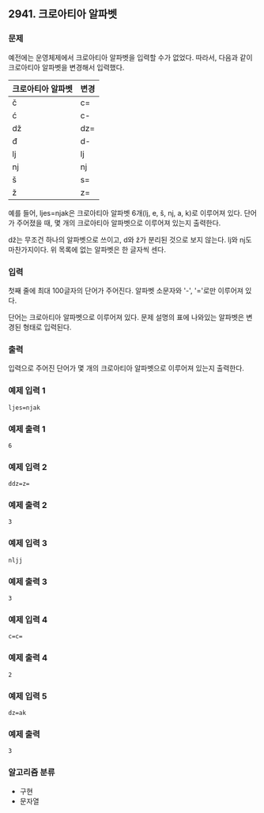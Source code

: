 ## 2941. 크로아티아 알파벳

### 문제
예전에는 운영체제에서 크로아티아 알파벳을 입력할 수가 없었다. 따라서, 다음과 같이 크로아티아 알파벳을 변경해서 입력했다.

|크로아티아 알파벳|변경|
|---------------|----|
|č	            | c= |
|ć              | c- |
|dž             | dz=|
|đ              | d- |
|lj             | lj |
|nj             | nj |
|š              | s= |
|ž              | z= |

예를 들어, ljes=njak은 크로아티아 알파벳 6개(lj, e, š, nj, a, k)로 이루어져 있다. 단어가 주어졌을 때, 몇 개의 크로아티아 알파벳으로 이루어져 있는지 출력한다.

dž는 무조건 하나의 알파벳으로 쓰이고, d와 ž가 분리된 것으로 보지 않는다. lj와 nj도 마찬가지이다. 위 목록에 없는 알파벳은 한 글자씩 센다.

### 입력
첫째 줄에 최대 100글자의 단어가 주어진다. 알파벳 소문자와 '-', '='로만 이루어져 있다.

단어는 크로아티아 알파벳으로 이루어져 있다. 문제 설명의 표에 나와있는 알파벳은 변경된 형태로 입력된다.

### 출력
입력으로 주어진 단어가 몇 개의 크로아티아 알파벳으로 이루어져 있는지 출력한다.


### 예제 입력 1
```
ljes=njak
```

### 예제 출력 1
``` 
6
```

### 예제 입력 2
```
ddz=z=
```

### 예제 출력 2
```
3
```

### 예제 입력 3
```
nljj
```

### 예제 출력 3
```
3
```

### 예제 입력 4
```
c=c=
```

### 예제 출력 4
```
2
```

### 예제 입력 5
```
dz=ak
```

### 예제 출력
```
3
```

### 알고리즘 분류
- 구현
- 문자열
  
#
